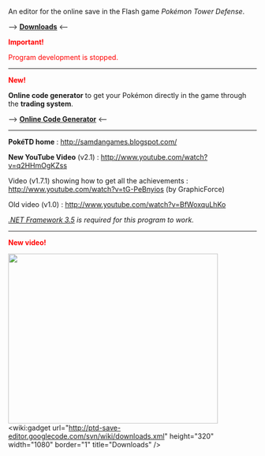 An editor for the online save in the Flash game _Pokémon Tower Defense_.

--> **[Downloads](http://code.google.com/p/ptd-save-editor/downloads/list)** <--

<font color='red'><b>Important!</b>

Program development is stopped.</font>


---


<font color='red'><b>New!</b></font>

**Online code generator** to get your Pokémon directly in the game through the **trading system**.

--> **[Online Code Generator](http://www.pokemontrash.com/triche-pokemon/Divers/CreateCode.php)** <--


---


**PokéTD home** : http://samdangames.blogspot.com/

**New YouTube Video** (v2.1) : http://www.youtube.com/watch?v=q2HHmOgKZss

Video (v1.7.1) showing how to get all the achievements : http://www.youtube.com/watch?v=tG-PeBnyios (by GraphicForce)

Old video (v1.0) : http://www.youtube.com/watch?v=BfWoxquLhKo

_[.NET Framework 3.5](http://www.microsoft.com/downloads/en/details.aspx?FamilyID=ab99342f-5d1a-413d-8319-81da479ab0d7) is required for this program to work._


---

<font color='red'><b>New video!</b></font>

<a href='http://www.youtube.com/watch?feature=player_embedded&v=q2HHmOgKZss' target='_blank'><img src='http://img.youtube.com/vi/q2HHmOgKZss/0.jpg' width='425' height=344 /></a>
&lt;wiki:gadget url="http://ptd-save-editor.googlecode.com/svn/wiki/downloads.xml" height="320" width="1080" border="1" title="Downloads" /&gt;